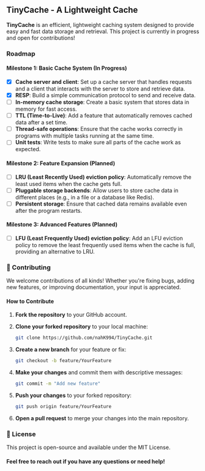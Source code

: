 ## TinyCache - A Lightweight Cache

**TinyCache** is an efficient, lightweight caching system designed to provide easy and fast data storage and retrieval. This project is currently in progress and open for contributions!

### Roadmap

#### Milestone 1: Basic Cache System (In Progress)
- [x] **Cache server and client**: Set up a cache server that handles requests and a client that interacts with the server to store and retrieve data.
- [x] **RESP**: Build a simple communication protocol to send and receive data.
- [ ] **In-memory cache storage**: Create a basic system that stores data in memory for fast access.
- [ ] **TTL (Time-to-Live)**: Add a feature that automatically removes cached data after a set time.
- [ ] **Thread-safe operations**: Ensure that the cache works correctly in programs with multiple tasks running at the same time.
- [ ] **Unit tests**: Write tests to make sure all parts of the cache work as expected.

#### Milestone 2: Feature Expansion (Planned)
- [ ] **LRU (Least Recently Used) eviction policy**: Automatically remove the least used items when the cache gets full.
- [ ] **Pluggable storage backends**: Allow users to store cache data in different places (e.g., in a file or a database like Redis).
- [ ] **Persistent storage**: Ensure that cached data remains available even after the program restarts.

#### Milestone 3: Advanced Features (Planned)
- [ ] **LFU (Least Frequently Used) eviction policy**: Add an LFU eviction policy to remove the least frequently used items when the cache is full, providing an alternative to LRU.


### 🤝 Contributing

We welcome contributions of all kinds! Whether you're fixing bugs, adding new features, or improving documentation, your input is appreciated.

#### How to Contribute

1. **Fork the repository** to your GitHub account.
2. **Clone your forked repository** to your local machine:

   ```bash
   git clone https://github.com/nahK994/TinyCache.git
   ```
   
4. **Create a new branch** for your feature or fix:
    ```bash
    git checkout -b feature/YourFeature
    ```
5. **Make your changes** and commit them with descriptive messages:
    ```bash
    git commit -m "Add new feature"
    ```
6. **Push your changes** to your forked repository:
    ```bash
    git push origin feature/YourFeature
    ```
7. **Open a pull request** to merge your changes into the main repository.




### 📝 License

This project is open-source and available under the MIT License.


#### Feel free to reach out if you have any questions or need help!
